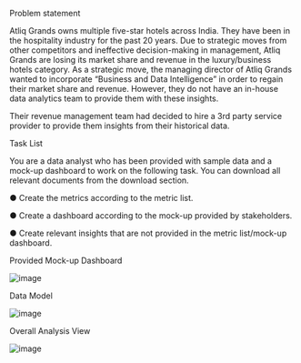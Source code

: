 Problem statement

Atliq Grands owns multiple five-star hotels across India. They have been in the hospitality industry for the past 20 years. Due to strategic moves from other competitors and ineffective decision-making in management, Atliq Grands are losing its market share and revenue in the luxury/business hotels category. As a strategic move, the managing director of Atliq Grands wanted to incorporate “Business and Data Intelligence” in order to regain their market share and revenue. However, they do not have an in-house data analytics team to provide them with these insights.

Their revenue management team had decided to hire a 3rd party service provider to provide them insights from their historical data.


Task List

You are a data analyst who has been provided with sample data and a mock-up dashboard to work on the following task. You can download all relevant documents from the download section.

● Create the metrics according to the metric list.

● Create a dashboard according to the mock-up provided by stakeholders.

● Create relevant insights that are not provided in the metric list/mock-up       
  dashboard.
  
Provided Mock-up Dashboard

![image](https://github.com/user-attachments/assets/50fda6d2-095a-4429-9832-84a7e52203ca)



Data Model

![image](https://github.com/user-attachments/assets/34f964ad-7b92-4d6a-bc0f-e39a64261ebb)



Overall Analysis View

![image](https://github.com/user-attachments/assets/5882098a-87c3-4058-8cb9-768775ac2cfe)


